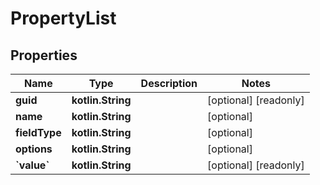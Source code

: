 
# PropertyList

## Properties
Name | Type | Description | Notes
------------ | ------------- | ------------- | -------------
**guid** | **kotlin.String** |  |  [optional] [readonly]
**name** | **kotlin.String** |  |  [optional]
**fieldType** | **kotlin.String** |  |  [optional]
**options** | **kotlin.String** |  |  [optional]
**&#x60;value&#x60;** | **kotlin.String** |  |  [optional] [readonly]



